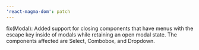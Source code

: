 ```yaml
---
'react-magma-dom': patch
---
```


fix(Modal): Added support for closing components that have menus with the escape key inside of modals while retaining an open modal state. The components affected are Select, Combobox, and Dropdown.
